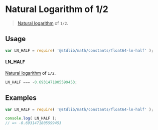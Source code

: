 # Natural Logarithm of 1/2

> [Natural logarithm][ln] of `1/2`.

<section class="usage">

## Usage

``` javascript
var LN_HALF = require( '@stdlib/math/constants/float64-ln-half' );
```

#### LN_HALF

[Natural logarithm][ln] of `1/2`.

``` javascript
LN_HALF === -0.6931471805599453;
```

<!-- </usage> -->

<section class="examples">

## Examples

<!-- TODO: better example -->

``` javascript
var LN_HALF = require( '@stdlib/math/constants/float64-ln-half' );

console.log( LN_HALF );
// => -0.6931471805599453
```

<!-- </examples> -->


<section class="links">

<!-- FIXME -->

[ln]: https://github.com/math-io/ln

<!-- </links> -->
